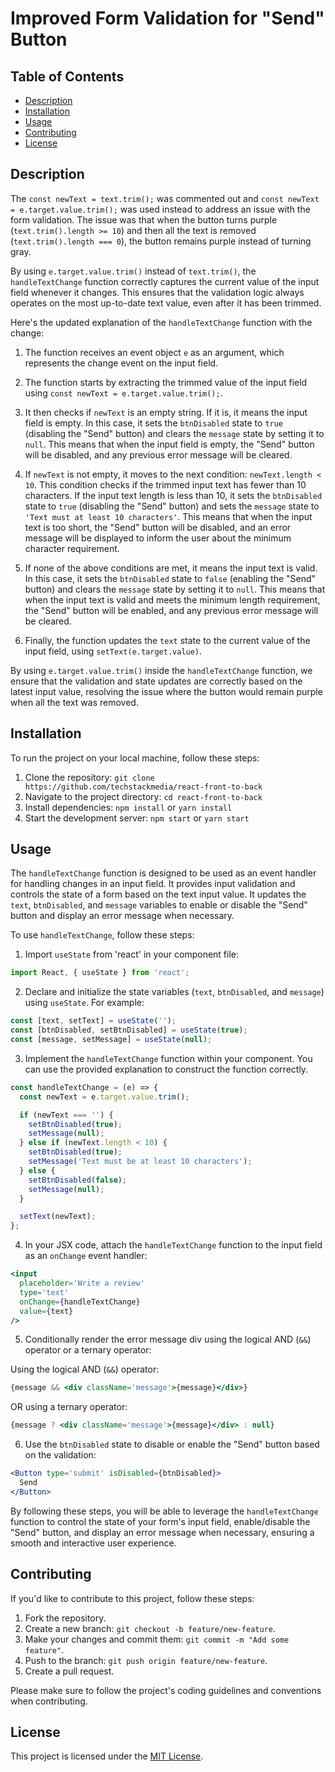 # Improved Form Validation for "Send" Button

## Table of Contents

- [Description](#description)
- [Installation](#installation)
- [Usage](#usage)
- [Contributing](#contributing)
- [License](#license)

## Description

The `const newText = text.trim();` was commented out and `const newText = e.target.value.trim();` was used instead to address an issue with the form validation. The issue was that when the button turns purple (`text.trim().length >= 10`) and then all the text is removed (`text.trim().length === 0`), the button remains purple instead of turning gray.

By using `e.target.value.trim()` instead of `text.trim()`, the `handleTextChange` function correctly captures the current value of the input field whenever it changes. This ensures that the validation logic always operates on the most up-to-date text value, even after it has been trimmed.

Here's the updated explanation of the `handleTextChange` function with the change:

1. The function receives an event object `e` as an argument, which represents the change event on the input field.

2. The function starts by extracting the trimmed value of the input field using `const newText = e.target.value.trim();`.

3. It then checks if `newText` is an empty string. If it is, it means the input field is empty. In this case, it sets the `btnDisabled` state to `true` (disabling the "Send" button) and clears the `message` state by setting it to `null`. This means that when the input field is empty, the "Send" button will be disabled, and any previous error message will be cleared.

4. If `newText` is not empty, it moves to the next condition: `newText.length < 10`. This condition checks if the trimmed input text has fewer than 10 characters. If the input text length is less than 10, it sets the `btnDisabled` state to `true` (disabling the "Send" button) and sets the `message` state to `'Text must at least 10 characters'`. This means that when the input text is too short, the "Send" button will be disabled, and an error message will be displayed to inform the user about the minimum character requirement.

5. If none of the above conditions are met, it means the input text is valid. In this case, it sets the `btnDisabled` state to `false` (enabling the "Send" button) and clears the `message` state by setting it to `null`. This means that when the input text is valid and meets the minimum length requirement, the "Send" button will be enabled, and any previous error message will be cleared.

6. Finally, the function updates the `text` state to the current value of the input field, using `setText(e.target.value)`.

By using `e.target.value.trim()` inside the `handleTextChange` function, we ensure that the validation and state updates are correctly based on the latest input value, resolving the issue where the button would remain purple when all the text was removed.

## Installation

To run the project on your local machine, follow these steps:

1. Clone the repository: `git clone https://github.com/techstackmedia/react-front-to-back`
2. Navigate to the project directory: `cd react-front-to-back`
3. Install dependencies: `npm install` or `yarn install`
4. Start the development server: `npm start` or `yarn start`

## Usage

The `handleTextChange` function is designed to be used as an event handler for handling changes in an input field. It provides input validation and controls the state of a form based on the text input value. It updates the `text`, `btnDisabled`, and `message` variables to enable or disable the "Send" button and display an error message when necessary.

To use `handleTextChange`, follow these steps:

1. Import `useState` from 'react' in your component file:

```jsx
import React, { useState } from 'react';
```

2. Declare and initialize the state variables (`text`, `btnDisabled`, and `message`) using `useState`. For example:

```jsx
const [text, setText] = useState('');
const [btnDisabled, setBtnDisabled] = useState(true);
const [message, setMessage] = useState(null);
```

3. Implement the `handleTextChange` function within your component. You can use the provided explanation to construct the function correctly.

```jsx
const handleTextChange = (e) => {
  const newText = e.target.value.trim();

  if (newText === '') {
    setBtnDisabled(true);
    setMessage(null);
  } else if (newText.length < 10) {
    setBtnDisabled(true);
    setMessage('Text must be at least 10 characters');
  } else {
    setBtnDisabled(false);
    setMessage(null);
  }

  setText(newText);
};
```

4. In your JSX code, attach the `handleTextChange` function to the input field as an `onChange` event handler:

```jsx
<input
  placeholder='Write a review'
  type='text'
  onChange={handleTextChange}
  value={text}
/>
```

5. Conditionally render the error message div using the logical AND (`&&`) operator or a ternary operator:

Using the logical AND (`&&`) operator:

```jsx
{message && <div className='message'>{message}</div>}
```

OR using a ternary operator:

```jsx
{message ? <div className='message'>{message}</div> : null}
```

6. Use the `btnDisabled` state to disable or enable the "Send" button based on the validation:

```jsx
<Button type='submit' isDisabled={btnDisabled}>
  Send
</Button>
```

By following these steps, you will be able to leverage the `handleTextChange` function to control the state of your form's input field, enable/disable the "Send" button, and display an error message when necessary, ensuring a smooth and interactive user experience.

## Contributing

If you'd like to contribute to this project, follow these steps:

1. Fork the repository.
2. Create a new branch: `git checkout -b feature/new-feature`.
3. Make your changes and commit them: `git commit -m "Add some feature"`.
4. Push to the branch: `git push origin feature/new-feature`.
5. Create a pull request.

Please make sure to follow the project's coding guidelines and conventions when contributing.

## License

This project is licensed under the [MIT License](https://opensource.org/licenses/MIT).
